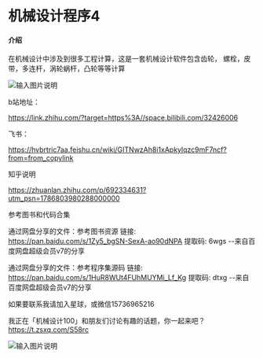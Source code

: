 # 机械设计程序4

#### 介绍
在机械设计中涉及到很多工程计算，这是一套机械设计软件包含齿轮，
螺栓，皮带，多连杆，涡轮蜗杆，凸轮等等计算

![输入图片说明](https://pica.zhimg.com/80/v2-a551b3cb8b9052fd214ba659749a9153_720w.webp?source=d16d100b)

b站地址：

https://link.zhihu.com/?target=https%3A//space.bilibili.com/32426006

飞书：

https://hvbrtric7aa.feishu.cn/wiki/GITNwzAh8i1xApkylqzc9mF7ncf?from=from_copylink

知乎说明

https://zhuanlan.zhihu.com/p/692334631?utm_psn=1786803980288000000

参考图书和代码合集

通过网盘分享的文件：参考图书资源
链接: https://pan.baidu.com/s/1Zy5_bgSN-SexA-ao90dNPA 提取码: 6wgs 
--来自百度网盘超级会员v7的分享

通过网盘分享的文件：参考程序集源码
链接: https://pan.baidu.com/s/1HuR8WUt4FUhMUYMi_Lf_Kg 提取码: dtxg 
--来自百度网盘超级会员v7的分享

如果要联系我请加入星球，或微信15736965216

我正在「机械设计100」和朋友们讨论有趣的话题，你⼀起来吧？
https://t.zsxq.com/S58rc

![输入图片说明](https://picx.zhimg.com/80/v2-29b68c645d1a2dbc9dc8be0c5b635bbc_720w.webp?source=d16d100b)